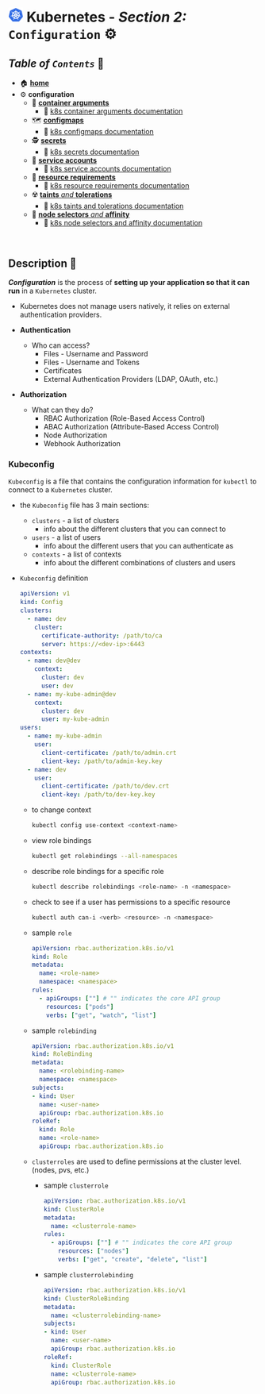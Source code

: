 # <img src="../assets/img/k8s.png" width="30px"> **Kubernetes** - ***Section 2:*** `Configuration` ⚙️

## ***Table*** *of* ***`Contents`*** 📜

* 🏠 [**home**](../README.md)
* ⚙️ **configuration**
  * 🔣 [**container arguments**](10-commands-and-arguments/README.md)
    * 🔗 <a href="https://kubernetes.io/docs/tasks/inject-data-application/define-command-argument-container/" target="_blank">k8s container arguments documentation</a>
  * 🗺️ [**configmaps**](11-config-maps/README.md)
    * 🔗 <a href="https://kubernetes.io/docs/concepts/configuration/configmap/" target="_blank">k8s configmaps documentation</a>
  * 🕵️ [**secrets**](12-secrets/README.md)
    * 🔗 <a href="https://kubernetes.io/docs/concepts/configuration/secret/" target="_blank">k8s secrets documentation</a>
  * 💁 [**service accounts**](13-service-accounts/README.md)
    * 🔗 <a href="https://kubernetes.io/docs/tasks/configure-pod-container/configure-service-account/" target="_blank">k8s service accounts documentation</a>
  * 💾 [**resource requirements**](14-resource-requirements/README.md)
    * 🔗 <a href="https://kubernetes.io/docs/concepts/configuration/manage-resources-containers/" target="_blank">k8s resource requirements documentation</a>
  * ☢️ [**taints** *and* **tolerations**](15-taints-and-tolerants/README.md)
    * 🔗 <a href="https://kubernetes.io/docs/concepts/scheduling-eviction/taint-and-toleration/" target="_blank">k8s taints and tolerations documentation</a>
  * 🔘 [**node selectors** *and* **affinity**](16-node-selectors-and-affinity/README.md)
    * 🔗 <a href="https://kubernetes.io/docs/concepts/scheduling-eviction/assign-pod-node/" target="_blank">k8s node selectors and affinity documentation</a>

<br />

## **Description** 👀

***Configuration*** is the process of **setting up your application so that it can run** in a `Kubernetes` cluster.

* Kubernetes does not manage users natively, it relies on external authentication providers.

* **Authentication**
  * Who can access?
    * Files - Username and Password
    * Files - Username and Tokens
    * Certificates
    * External Authentication Providers (LDAP, OAuth, etc.)

* **Authorization**
  * What can they do?
    * RBAC Authorization (Role-Based Access Control)
    * ABAC Authorization (Attribute-Based Access Control)
    * Node Authorization
    * Webhook Authorization

### **Kubeconfig**

`Kubeconfig` is a file that contains the configuration information for `kubectl` to connect to a `Kubernetes` cluster.

* the `Kubeconfig` file has 3 main sections:

  * `clusters` - a list of clusters
    * info about the different clusters that you can connect to
  * `users` - a list of users
    * info about the different users that you can authenticate as
  * `contexts` - a list of contexts
    * info about the different combinations of clusters and users

* `Kubeconfig` definition

    ```yaml
    apiVersion: v1
    kind: Config
    clusters:
      - name: dev
        cluster:
          certificate-authority: /path/to/ca
          server: https://<dev-ip>:6443
    contexts:
      - name: dev@dev
        context:
          cluster: dev
          user: dev
      - name: my-kube-admin@dev
        context:
          cluster: dev
          user: my-kube-admin
    users:
      - name: my-kube-admin
        user:
          client-certificate: /path/to/admin.crt
          client-key: /path/to/admin-key.key
      - name: dev
        user:
          client-certificate: /path/to/dev.crt
          client-key: /path/to/dev-key.key
    ```

  * to change context

    ```bash
    kubectl config use-context <context-name> 
    ```

  * view role bindings

    ```bash
    kubectl get rolebindings --all-namespaces
    ```
  
  * describe role bindings for a specific role
  
    ```bash
    kubectl describe rolebindings <role-name> -n <namespace>
    ```

  * check to see if a user has permissions to a specific resource

    ```bash
    kubectl auth can-i <verb> <resource> -n <namespace>
    ```

  * sample `role`
  
    ```yaml
    apiVersion: rbac.authorization.k8s.io/v1
    kind: Role
    metadata:
      name: <role-name>
      namespace: <namespace>
    rules:
      - apiGroups: [""] # "" indicates the core API group
        resources: ["pods"]
        verbs: ["get", "watch", "list"]
    ```

  * sample `rolebinding`
  
    ```yaml
    apiVersion: rbac.authorization.k8s.io/v1
    kind: RoleBinding
    metadata:
      name: <rolebinding-name>
      namespace: <namespace>
    subjects:
    - kind: User
      name: <user-name>
      apiGroup: rbac.authorization.k8s.io
    roleRef:
      kind: Role
      name: <role-name>
      apiGroup: rbac.authorization.k8s.io
    ```

  * `clusterroles` are used to define permissions at the cluster level. (nodes, pvs, etc.)

    * sample `clusterrole`

      ```yaml
      apiVersion: rbac.authorization.k8s.io/v1
      kind: ClusterRole
      metadata:
        name: <clusterrole-name>
      rules:
        - apiGroups: [""] # "" indicates the core API group
          resources: ["nodes"]
          verbs: ["get", "create", "delete", "list"]
      ```

    * sample `clusterrolebinding`

      ```yaml
      apiVersion: rbac.authorization.k8s.io/v1
      kind: ClusterRoleBinding
      metadata:
        name: <clusterrolebinding-name>
      subjects:
      - kind: User
        name: <user-name>
        apiGroup: rbac.authorization.k8s.io
      roleRef:
        kind: ClusterRole
        name: <clusterrole-name>
        apiGroup: rbac.authorization.k8s.io
      ```
